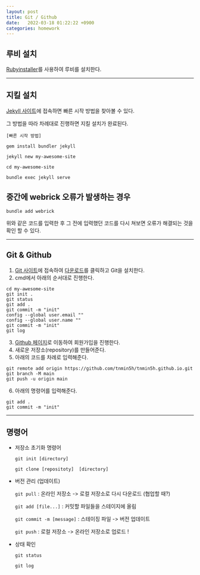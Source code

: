 ```yaml
---
layout: post
title: Git / Github
date:   2022-03-18 01:22:22 +0900
categories: homework
---
```


## 루비 설치

[Rubyinstaller](https://rubyinstaller.org/)를 사용하여 루비를 설치한다.
___

## 지킬 설치

[Jekyll 사이트](https://jekyllrb-ko.github.io/)에 접속하면 빠른 시작 방법을 찾아볼 수 있다.

그 방법을 따라 차례대로 진행하면 지킬 설치가 완료된다.


```
[빠른 시작 방법]

gem install bundler jekyll

jekyll new my-awesome-site

cd my-awesome-site

bundle exec jekyll serve
```

## 중간에 webrick 오류가 발생하는 경우

```
bundle add webrick
```
위와 같은 코드를 입력한 후 그 전에 입력했던 코드를 다시 쳐보면 오류가 해결되는 것을 확인 할 수 있다.
___
## Git & Github
1. [Git 사이트](https://git-scm.com/)에 접속하여 [다운로드](https://git-scm.com/downloads)를 클릭하고 Git을 설치한다.
2. cmd에서 아래의 순서대로 진행한다.
```
cd my-awesome-site
git init .
git status
git add .
git commit -m "init"
config --global user.email ""
config --global user.name ""
git commit -m "init"
git log

```
3. [Github 페이지](https://github.com/)로 이동하여 회원가입을 진행한다.
4. 새로운 저장소(repository)를 만들어준다.
5. 아래의 코드를 차례로 입력해준다.
```
git remote add origin https://github.com/tnmin5h/tnmin5h.github.io.git
git branch -M main
git push -u origin main
```
6. 아래의 명령어를 입력해준다.
```
git add .
git commit -m "init"
```
___
## 명령어
* 저장소 초기화 명령어

    `git init [directory]`

    `git clone [repositoty]  [directory]`

* 버전 관리 (업데이트)

    `git pull` : 온라인 저장소 -> 로컬 저장소로 다시 다운로드 (협업할 때?)

    `git add [file...]` : 커밋할 파일들을 스테이지에 올림

    `git commit -m [message]` : 스테이징 파일 -> 버전 업데이트

    `git push` : 로컬 저장소 -> 온라인 저장소로 업로드 !

* 상태 확인

    `git status`

    `git log`